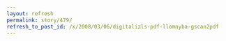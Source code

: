 ```yaml
---
layout: refresh
permalink: story/479/
refresh_to_post_id: /x/2008/03/06/digitalizls-pdf-llomnyba-gscan2pdf
---
```

